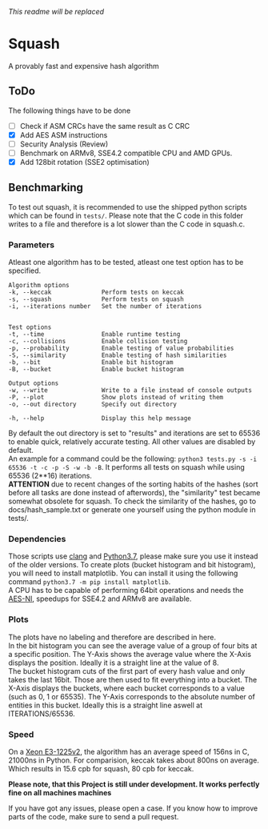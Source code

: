 *This readme will be replaced*

# Squash
A provably fast and expensive hash algorithm</br>

## ToDo
The following things have to be done
- [ ] Check if ASM CRCs have the same result as C CRC
- [x] Add AES ASM instructions
- [ ] Security Analysis (Review)
- [ ] Benchmark on ARMv8, SSE4.2 compatible CPU and AMD GPUs.
- [x] Add 128bit rotation (SSE2 optimisation)

## Benchmarking
To test out squash, it is recommended to use the shipped python scripts which can be found in `tests/`. Please note that the C code in this folder writes to a file and therefore is a lot slower than the C code in squash.c.
### Parameters
Atleast one algorithm has to be tested, atleast one test option has to be specified. 
```
Algorithm options
-k, --keccak              Perform tests on keccak
-s, --squash              Perform tests on squash
-i, --iterations number   Set the number of iterations


Test options
-t, --time                Enable runtime testing
-c, --collisions          Enable collision testing
-p, --probability         Enable testing of value probabilities
-S, --similarity          Enable testing of hash similarities
-b, --bit                 Enable bit histogram
-B, --bucket              Enable bucket histogram

Output options
-w, --write               Write to a file instead of console outputs
-P, --plot                Show plots instead of writing them
-o, --out directory       Specify out directory

-h, --help                Display this help message
```
By default the out directory is set to "results" and iterations are set to 65536 to enable quick, relatively accurate testing. All other values are disabled by default.</br>
An example for a command could be the following: `python3 tests.py -s -i 65536 -t -c -p -S -w -b -B`. It performs all tests on squash while using 65536 (2**16) iterations.</br>
**ATTENTION** due to recent changes of the sorting habits of the hashes (sort before all tasks are done instead of afterwords), the "similarity" test became somewhat obsolete for squash. To check the similarity of the hashes, go to docs/hash_sample.txt or generate one yourself using the python module in tests/.


### Dependencies
Those scripts use [clang](https://releases.llvm.org/download.html) and [Python3.7](https://www.python.org/downloads/release/python-372/), please make sure you use it instead of the older versions.
To create plots (bucket histogram and bit histogram), you will need to install matplotlib.
You can install it using the following command `python3.7 -m pip install matplotlib`.</br>
A CPU has to be capable of performing 64bit operations and needs the [AES-NI](https://en.wikipedia.org/wiki/AES_instruction_set), speedups for SSE4.2 and ARMv8 are available.

### Plots
The plots have no labeling and therefore are described in here.</br> 
In the bit histogram you can see the average value of a group of four bits at a specific position. The Y-Axis shows the average value where the X-Axis displays the position. Ideally it is a straight line at the value of 8.</br>
The bucket histogram cuts of the first part of every hash value and only takes the last 16bit. Those are then used to fit everything into a bucket. The X-Axis displays the buckets, where each bucket corresponds to a value (such as 0, 1 or 65535). The Y-Axis corresponds to the absolute number of entities in this bucket. Ideally this is a straight line aswell at ITERATIONS/65536.</br>

### Speed
On a [Xeon E3-1225v2](https://ark.intel.com/content/www/us/en/ark/products/65733/intel-xeon-processor-e3-1225-v2-8m-cache-3-20-ghz.html), the algorithm has an average speed of 156ns in C, 21000ns in Python. For comparision, keccak takes about 800ns on average. Which results in 15.6 cpb for squash, 80 cpb for keccak.

**Please note, that this Project is still under development. It works perfectly fine on all machines machines**

If you have got any issues, please open a case.
If you know how to improve parts of the code, make sure to send a pull request.





